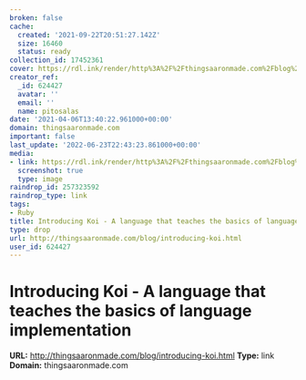 ```yaml
---
broken: false
cache:
  created: '2021-09-22T20:51:27.142Z'
  size: 16460
  status: ready
collection_id: 17452361
cover: https://rdl.ink/render/http%3A%2F%2Fthingsaaronmade.com%2Fblog%2Fintroducing-koi.html
creator_ref:
  _id: 624427
  avatar: ''
  email: ''
  name: pitosalas
date: '2021-04-06T13:40:22.961000+00:00'
domain: thingsaaronmade.com
important: false
last_update: '2022-06-23T22:43:23.861000+00:00'
media:
- link: https://rdl.ink/render/http%3A%2F%2Fthingsaaronmade.com%2Fblog%2Fintroducing-koi.html
  screenshot: true
  type: image
raindrop_id: 257323592
raindrop_type: link
tags:
- Ruby
title: Introducing Koi - A language that teaches the basics of language implementation
type: drop
url: http://thingsaaronmade.com/blog/introducing-koi.html
user_id: 624427
---
```


# Introducing Koi - A language that teaches the basics of language implementation

**URL:** http://thingsaaronmade.com/blog/introducing-koi.html
**Type:** link
**Domain:** thingsaaronmade.com

